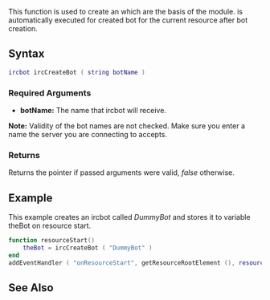 This function is used to create an which are the basis of the module. is automatically executed for created bot for the current resource after bot creation.

Syntax
------

``` lua
ircbot ircCreateBot ( string botName )
```

### Required Arguments

-   **botName:** The name that ircbot will receive.

  
**Note:** Validity of the bot names are not checked. Make sure you enter a name the server you are connecting to accepts.

### Returns

Returns the pointer if passed arguments were valid, *false* otherwise.

Example
-------

This example creates an ircbot called *DummyBot* and stores it to variable theBot on resource start.

``` lua
function resourceStart()
    theBot = ircCreateBot ( "DummyBot" )
end
addEventHandler ( "onResourceStart", getResourceRootElement (), resourceStart )
```

See Also
--------
